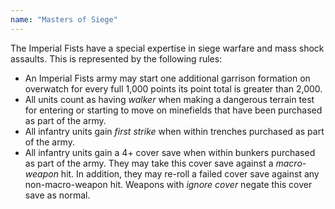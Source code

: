 ```yaml
---
name: "Masters of Siege"
---
```

The Imperial Fists have a special expertise in siege warfare and mass shock assaults. This is represented by the following rules:

* An Imperial Fists army may start one additional garrison formation on overwatch for every full 1,000 points its point total is greater than 2,000.
* All units count as having _walker_ when making a dangerous terrain test for entering or starting to move on minefields that have been purchased as part of the army.
* All infantry units gain _first strike_ when within trenches purchased as part of the army.
* All infantry units gain a 4+ cover save when within bunkers purchased as part of the army. They may take this cover save against a _macro-weapon_ hit. In addition, they may re-roll a failed cover save against any non-macro-weapon hit. Weapons with _ignore cover_ negate this cover save as normal.
